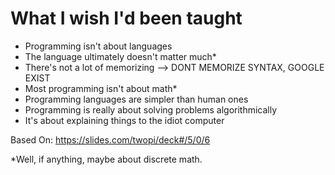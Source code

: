 # What I wish I'd been taught

- Programming isn't about languages
- The language ultimately doesn't matter much*
- There's not a lot of memorizing --> DONT MEMORIZE SYNTAX, GOOGLE EXIST
- Most programming isn't about math*
- Programming languages are simpler than human ones
- Programming is really about solving problems algorithmically
- It's about explaining things to the idiot computer

Based On:
https://slides.com/twopi/deck#/5/0/6

*Well, if anything, maybe about discrete math.